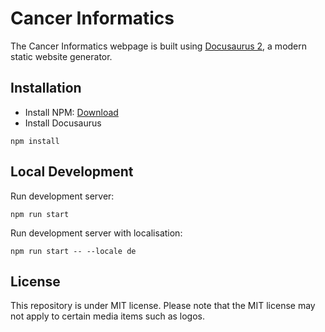 # Cancer Informatics

The Cancer Informatics webpage is built using [Docusaurus 2](https://docusaurus.io/), a modern static website generator.

## Installation

- Install NPM: [Download](https://nodejs.org/en/download/)
- Install Docusaurus
```
npm install
```

## Local Development

Run development server:
```
npm run start
```
Run development server with localisation:
```
npm run start -- --locale de
```

## License

This repository is under MIT license.
Please note that the MIT license may not apply to certain media items such as logos.